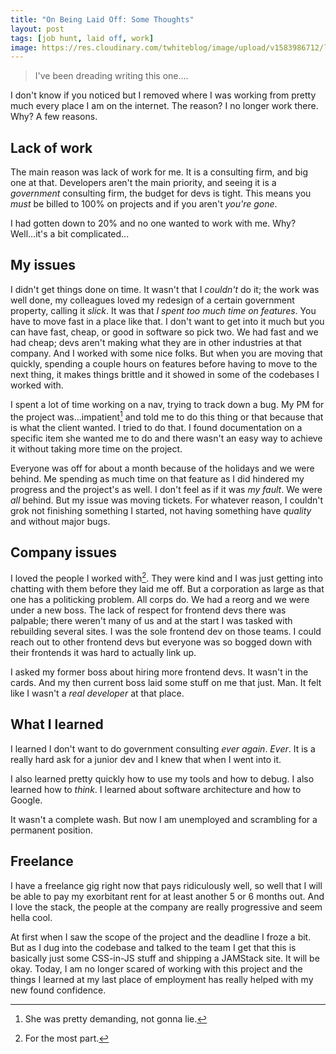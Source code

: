 ```yaml
---
title: "On Being Laid Off: Some Thoughts"
layout: post
tags: [job hunt, laid off, work]
image: https://res.cloudinary.com/twhiteblog/image/upload/v1583986712/laid-off_gvlmzn.jpg
---
```


> I've been dreading writing this one....

I don't know if you noticed but I removed where I was working from pretty much every place I am on the internet. The reason? I no longer work there. Why? A few reasons.

## Lack of work

The main reason was lack of work for me. It is a consulting firm, and big one at that. Developers aren't the main priority, and seeing it is a *government* consulting firm, the budget for devs is tight. This means you *must* be billed to 100% on projects and if you aren't *you're gone*.

I had gotten down to 20% and no one wanted to work with me. Why? Well...it's a bit complicated...

## My issues

I didn't get things done on time. It wasn't that I *couldn't* do it; the work was well done, my colleagues loved my redesign of a certain government property, calling it *slick*. It was that *I spent too much time on features*. You have to move fast in a place like that. I don't want to get into it much but you can have fast, cheap, or good in software so pick two. We had fast and we had cheap; devs aren't making what they are in other industries at that company. And I worked with some nice folks. But when you are moving that quickly, spending a couple hours on features before having to move to the next thing, it makes things brittle and it showed in some of the codebases I worked with.

I spent a lot of time working on a nav, trying to track down a bug. My PM for the project was...impatient[^1] and told me to do this thing or that because that is what the client wanted. I tried to do that. I found documentation on a specific item she wanted me to do and there wasn't an easy way to achieve it without taking more time on the project.

Everyone was off for about a month because of the holidays and we were behind. Me spending as much time on that feature as I did hindered my progress and the project's as well. I don't feel as if it was *my fault*. We were *all* behind. But my issue was moving tickets. For whatever reason, I couldn't grok not finishing something I started, not having something have *quality* and without major bugs.

## Company issues

I loved the people I worked with[^2]. They were kind and I was just getting into chatting with them before they laid me off. But a corporation as large as that one has a politicking problem. All corps do. We had a reorg and we were under a new boss. The lack of respect for frontend devs there was palpable; there weren't many of us and at the start I was tasked with rebuilding several sites. I was the sole frontend dev on those teams. I could reach out to other frontend devs but everyone was so bogged down with their frontends it was hard to actually link up.

I asked my former boss about hiring more frontend devs. It wasn't in the cards. And my then current boss laid some stuff on me that just. Man. It felt like I wasn't a *real developer* at that place.

## What I learned

I learned I don't want to do government consulting *ever again*. *Ever*. It is a really hard ask for a junior dev and I knew that when I went into it.

I also learned pretty quickly how to use my tools and how to debug. I also learned how to *think*. I learned about software architecture and how to Google.

It wasn't a complete wash. But now I am unemployed and scrambling for a permanent position.

## Freelance

I have a freelance gig right now that pays ridiculously well, so well that I will be able to pay my exorbitant rent for at least another 5 or 6 months out. And I love the stack, the people at the company are really progressive and seem hella cool.

At first when I saw the scope of the project and the deadline I froze a bit. But as I dug into the codebase and talked to the team I get that this is basically just some CSS-in-JS stuff and shipping a JAMStack site. It will be okay. Today, I am no longer scared of working with this project and the things I learned at my last place of employment has really helped with my new found confidence.



[^1]: She was pretty demanding, not gonna lie.
[^2]: For the most part.
